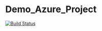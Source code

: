 # Demo_Azure_Project

[![Build Status](https://dev.azure.com/angelicastoliarova/WebTestFramework/_apis/build/status/angelicastoliarova.Demo_Azure_Project?branchName=master)](https://dev.azure.com/angelicastoliarova/DemoProject/_build/latest?definitionId=10&branchName=master)
